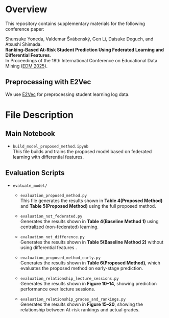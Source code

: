 # Overview

This repository contains supplementary materials for the following conference paper:

Shunsuke Yoneda, Valdemar Švábenský, Gen Li, Daisuke Deguch, and Atsushi Shimada.\
**Ranking-Based At-Risk Student Prediction Using Federated Learning and Differential Features**.\
In Proceedings of the 18th International Conference on Educational Data Mining ([EDM 2025](https://educationaldatamining.org/edm2025/)).

## Preprocessing with E2Vec
We use [E2Vec](https://github.com/limu-research/2024-edm-e2vec) for preprocessing student learning log data.  

# File Description

## Main Notebook

- `build_model_proposed_method.ipynb`  
  This file builds and trains the proposed model based on federated learning with differential features.

## Evaluation Scripts

- `evaluate_model/`

  - `evaluation_proposed_method.py`  
    This file generates the results shown in **Table 4(Proposed Method)** and **Table 5(Proposed Method)** using the full proposed method.

  - `evaluation_not_federated.py`  
    Generates the results shown in **Table 4(Baseline Method 1)** using centralized (non-federated) learning.
    
  - `evaluation_not_difference.py`  
    Generates the results shown in **Table 5(Baseline Method 2)** without using differential features .

  - `evaluation_proposed_method_early.py`  
    Generates the results shown in **Table 6(Proposed Method)**, which evaluates the proposed method on early-stage prediction.


  - `evaluation_relationship_lecture_sessions.py`  
    Generates the results shown in **Figure 10–14**, showing prediction performance over lecture sessions.

  - `evaluation_relationship_grades_and_rankings.py`  
    Generates the results shown in **Figure 15–20**, showing the relationship between At-risk rankings and actual grades.
